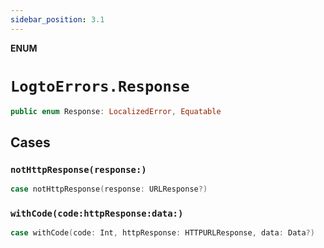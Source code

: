 ```yaml
---
sidebar_position: 3.1
---
```


**ENUM**

# `LogtoErrors.Response`

```swift
public enum Response: LocalizedError, Equatable
```

## Cases
### `notHttpResponse(response:)`

```swift
case notHttpResponse(response: URLResponse?)
```

### `withCode(code:httpResponse:data:)`

```swift
case withCode(code: Int, httpResponse: HTTPURLResponse, data: Data?)
```

